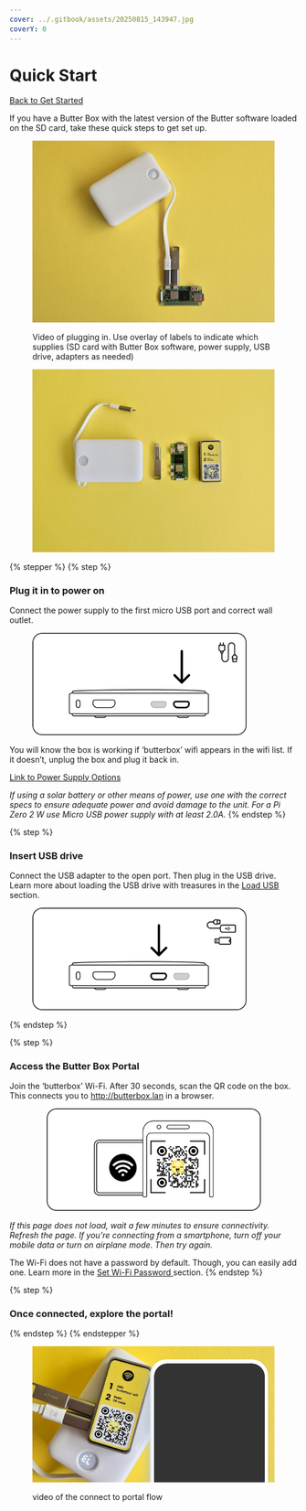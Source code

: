 ```yaml
---
cover: ../.gitbook/assets/20250815_143947.jpg
coverY: 0
---
```


# Quick Start

[Back to Get Started](../)

If you have a Butter Box with the latest version of the Butter software loaded on the SD card, take these quick steps to get set up.

<figure><img src="../.gitbook/assets/20250815_141706.jpg" alt=""><figcaption><p>Video of plugging in. Use overlay of labels to indicate which supplies (SD card with Butter Box software, power supply, USB drive, adapters as needed)</p></figcaption></figure>

<figure><img src="../.gitbook/assets/signal-2025-08-21-140334_003.jpeg" alt=""><figcaption></figcaption></figure>



{% stepper %}
{% step %}
### Plug it in to power on

Connect the power supply to the first micro USB port and correct wall outlet.

<figure><img src="../.gitbook/assets/1.png" alt="" width="375"><figcaption></figcaption></figure>

You will know the box is working if ‘butterbox’ wifi appears in the wifi list. If it doesn’t, unplug the box and plug it back in.

[Link to Power Supply Options](../build-a-box/power-supply.md)

_If using a solar battery or other means of power, use one with the correct specs to ensure adequate power and avoid damage to the unit. For a Pi Zero 2 W use Micro USB power supply with at least 2.0A._
{% endstep %}

{% step %}
### Insert USB drive

Connect the USB adapter to the open port. Then plug in the USB drive. Learn more about loading the USB drive with treasures in the [Load USB](load-usb.md) section.

<figure><img src="../.gitbook/assets/2.png" alt="" width="375"><figcaption></figcaption></figure>
{% endstep %}

{% step %}
### Access the Butter Box Portal

Join the ‘butterbox’ Wi-Fi. After 30 seconds, scan the QR code on the box. This connects you to http://butterbox.lan in a browser.

<div align="center"><figure><img src="../.gitbook/assets/qr code.png" alt="" width="375"><figcaption></figcaption></figure></div>

_If this page does not load, wait a few minutes to ensure connectivity. Refresh the page. If you’re connecting from a smartphone, turn off your mobile data or turn on airplane mode. Then try again._

The Wi-Fi does not have a password by default. Though, you can easily add one. Learn more in the [Set Wi-Fi Password ](set-wifi-password.md)section.
{% endstep %}

{% step %}
### Once connected, explore the portal!
{% endstep %}
{% endstepper %}

<figure><img src="../.gitbook/assets/butter_box-setup_basic.png" alt=""><figcaption><p>video of the connect to portal flow</p></figcaption></figure>
